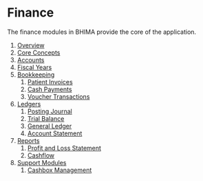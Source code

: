 # Finance

The finance modules in BHIMA provide the core of the application.

1. [Overview](./overview.md)
2. [Core Concepts](core-concepts/index.md)
2. [Accounts](./accounts.md)
3. [Fiscal Years](./fiscal-year.md)
4. [Bookkeeping]()
    1. [Patient Invoices](./bookkeeping/patient-invoices.md)
    2. [Cash Payments](./bookkeeping/cash-payments.md)
    3. [Voucher Transactions](./bookkeeping/vouchers.md)
5. [Ledgers]()
    1. [Posting Journal](./ledgers/posting-journal.md)
    2. [Trial Balance](./ledgers/trial-balance.md)
    3. [General Ledger](./ledgers/general-ledger.md)
    4. [Account Statement](./ledgers/account-statement.md)
6. [Reports]()
    1. [Profit and Loss Statement]()
    2. [Cashflow]()
7. [Support Modules]()
    1. [Cashbox Management]()
